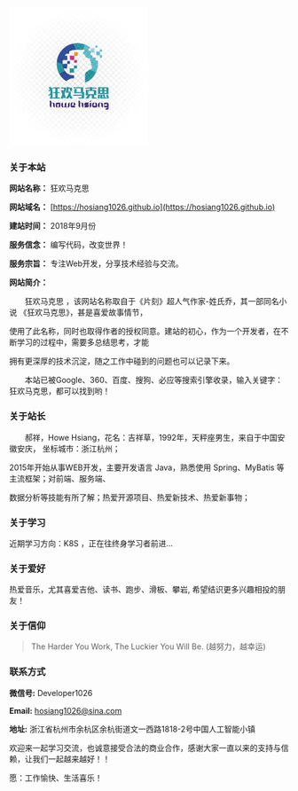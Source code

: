 <script type="text/javascript">
    //修改标题
    $(function(){
    $('title').html('关于 | 狂欢马克思');
    });
</script>

![about](/images/about_img.jpg "狂欢马克思")  

### 关于本站

 **网站名称：** 狂欢马克思

 **网站域名：** [https://hosiang1026.github.io](https://hosiang1026.github.io)
 
 **建站时间：** 2018年9月份
 
 **服务信念：**  编写代码，改变世界！
 
 **服务宗旨：** 专注Web开发，分享技术经验与交流。
 
 **网站简介：** 
  
   &emsp;&emsp;狂欢马克思 ，该网站名称取自于《片刻》超人气作家-姓氏乔，其一部同名小说 《狂欢马克思》，甚是喜爱故事情节，
   
   使用了此名称，同时也取得作者的授权同意。建站的初心，作为一个开发者，在不断学习的过程中，需要多总结思考，才能
   
   拥有更深厚的技术沉淀，随之工作中碰到的问题也可以记录下来。
   
   &emsp;&emsp;本站已被Google、360、百度、搜狗、必应等搜索引擎收录，输入关键字：狂欢马克思，都可以找到哟！
 
 
### 关于站长

 &emsp;&emsp;郝祥，Howe Hsiang，花名：吉祥草，1992年，天秤座男生，来自于中国安徽安庆， 坐标城市：浙江杭州；

 2015年开始从事WEB开发，主要开发语言 Java，熟悉使用 Spring、MyBatis 等主流框架；对前端、服务端、
 
 数据分析等技能有所了解；热爱开源项目、热爱新技术、热爱新事物；

### 关于学习

 近期学习方向：K8S ，正在往终身学习者前进...

### 关于爱好

 热爱音乐，尤其喜爱吉他、读书、跑步、滑板、攀岩, 希望结识更多兴趣相投的朋友！

### 关于信仰

> The Harder You Work, The Luckier You Will Be. (越努力，越幸运)            
 
### 联系方式

 **微信号:** Developer1026
 
 **Email:** hosiang1026@sina.com
 
 **地址:** 浙江省杭州市余杭区余杭街道文一西路1818-2号中国人工智能小镇
 
  欢迎来一起学习交流，也诚意接受合法的商业合作，感谢大家一直以来的支持与信赖，让我们一起越来越好！！
  
  愿：工作愉快、生活喜乐！



 
 





